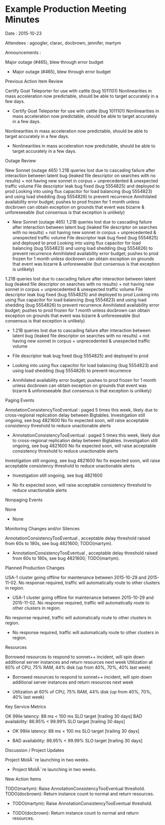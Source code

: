 # Example Production Meeting Minutes

Date : 2015-10-23

Attendees : agoogler, clarac, docbrown, jennifer, martym

Announcements :

Major outage (#465), blew through error budget

- Major outage (#465), blew through error budget

Previous Action Item Review

Certify Goat Teleporter for use with cattle (bug 1011101) Nonlinearities in mass acceleration now predictable, should be able to target accurately in a few days.

- Certify Goat Teleporter for use with cattle (bug 1011101) Nonlinearities in mass acceleration now predictable, should be able to target accurately in a few days.

Nonlinearities in mass acceleration now predictable, should be able to target accurately in a few days.

- Nonlinearities in mass acceleration now predictable, should be able to target accurately in a few days.

Outage Review

New Sonnet (outage 465) 1.21B queries lost due to cascading failure after interaction between latent bug (leaked file descriptor on searches with no results) + not having new sonnet in corpus + unprecedented & unexpected traffic volume File descriptor leak bug fixed (bug 5554825) and deployed to prod Looking into using flux capacitor for load balancing (bug 5554823) and using load shedding (bug 5554826) to prevent recurrence Annihilated availability error budget; pushes to prod frozen for 1 month unless docbrown can obtain exception on grounds that event was bizarre & unforeseeable (but consensus is that exception is unlikely)

- New Sonnet (outage 465) 1.21B queries lost due to cascading failure after interaction between latent bug (leaked file descriptor on searches with no results) + not having new sonnet in corpus + unprecedented & unexpected traffic volume File descriptor leak bug fixed (bug 5554825) and deployed to prod Looking into using flux capacitor for load balancing (bug 5554823) and using load shedding (bug 5554826) to prevent recurrence Annihilated availability error budget; pushes to prod frozen for 1 month unless docbrown can obtain exception on grounds that event was bizarre & unforeseeable (but consensus is that exception is unlikely)

1.21B queries lost due to cascading failure after interaction between latent bug (leaked file descriptor on searches with no results) + not having new sonnet in corpus + unprecedented & unexpected traffic volume File descriptor leak bug fixed (bug 5554825) and deployed to prod Looking into using flux capacitor for load balancing (bug 5554823) and using load shedding (bug 5554826) to prevent recurrence Annihilated availability error budget; pushes to prod frozen for 1 month unless docbrown can obtain exception on grounds that event was bizarre & unforeseeable (but consensus is that exception is unlikely)

- 1.21B queries lost due to cascading failure after interaction between latent bug (leaked file descriptor on searches with no results) + not having new sonnet in corpus + unprecedented & unexpected traffic volume

- File descriptor leak bug fixed (bug 5554825) and deployed to prod

- Looking into using flux capacitor for load balancing (bug 5554823) and using load shedding (bug 5554826) to prevent recurrence

- Annihilated availability error budget; pushes to prod frozen for 1 month unless docbrown can obtain exception on grounds that event was bizarre & unforeseeable (but consensus is that exception is unlikely)

Paging Events

AnnotationConsistencyTooEventual : paged 5 times this week, likely due to cross-regional replication delay between Bigtables. Investigation still ongoing, see bug 4821600 No fix expected soon, will raise acceptable consistency threshold to reduce unactionable alerts

- AnnotationConsistencyTooEventual : paged 5 times this week, likely due to cross-regional replication delay between Bigtables. Investigation still ongoing, see bug 4821600 No fix expected soon, will raise acceptable consistency threshold to reduce unactionable alerts



Investigation still ongoing, see bug 4821600 No fix expected soon, will raise acceptable consistency threshold to reduce unactionable alerts

- Investigation still ongoing, see bug 4821600

- No fix expected soon, will raise acceptable consistency threshold to reduce unactionable alerts

Nonpaging Events

None

- None

Monitoring Changes and/or Silences

AnnotationConsistencyTooEventual , acceptable delay threshold raised from 60s to 180s, see bug 4821600; TODO(martym).

- AnnotationConsistencyTooEventual , acceptable delay threshold raised from 60s to 180s, see bug 4821600; TODO(martym).



Planned Production Changes

USA-1 cluster going offline for maintenance between 2015-10-29 and 2015-11-02. No response required, traffic will automatically route to other clusters in region.

- USA-1 cluster going offline for maintenance between 2015-10-29 and 2015-11-02. No response required, traffic will automatically route to other clusters in region.

No response required, traffic will automatically route to other clusters in region.

- No response required, traffic will automatically route to other clusters in region.

Resources

Borrowed resources to respond to sonnet++ incident, will spin down additional server instances and return resources next week Utilization at 60% of CPU, 75% RAM, 44% disk (up from 40%, 70%, 40% last week)

- Borrowed resources to respond to sonnet++ incident, will spin down additional server instances and return resources next week

- Utilization at 60% of CPU, 75% RAM, 44% disk (up from 40%, 70%, 40% last week)

Key Service Metrics

OK 99ile latency: 88 ms < 100 ms SLO target [trailing 30 days] BAD availability: 86.95% < 99.99% SLO target [trailing 30 days]

- OK 99ile latency: 88 ms < 100 ms SLO target [trailing 30 days]

- BAD availability: 86.95% < 99.99% SLO target [trailing 30 days]

Discussion / Project Updates

Project MoliÃ¨re launching in two weeks.

- Project MoliÃ¨re launching in two weeks.

New Action Items

TODO(martym): Raise AnnotationConsistencyTooEventual threshold. TODO(docbrown): Return instance count to normal and return resources.

- TODO(martym): Raise AnnotationConsistencyTooEventual threshold.



- TODO(docbrown): Return instance count to normal and return resources.